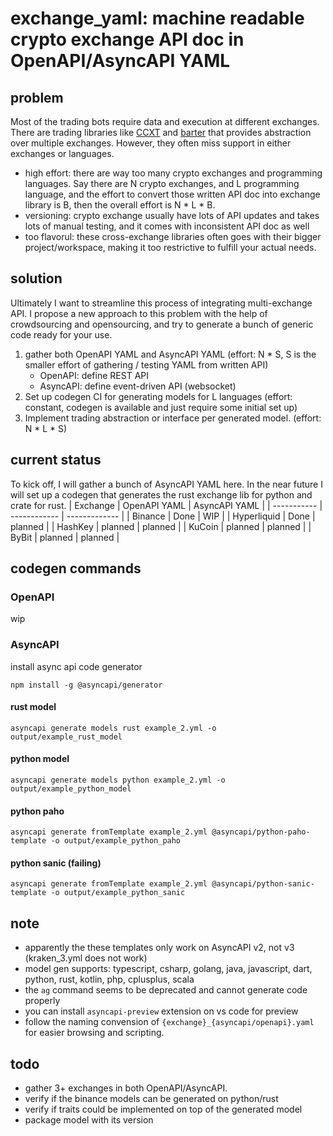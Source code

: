 # exchange_yaml: machine readable crypto exchange API doc in OpenAPI/AsyncAPI YAML

## problem
Most of the trading bots require data and execution at different exchanges. There are trading libraries like [CCXT](https://github.com/ccxt/ccxt) and [barter](https://github.com/barter-rs/barter-rs) that provides abstraction over multiple exchanges. However, they often miss support in either exchanges or languages.
- high effort: there are way too many crypto exchanges and programming languages.  Say there are N crypto exchanges, and L programming language, and the effort to convert those written API doc into exchange library is B, then the overall effort is N * L * B.
- versioning: crypto exchange usually have lots of API updates and takes lots of manual testing, and it comes with inconsistent API doc as well
- too flavorul: these cross-exchange libraries often goes with their bigger project/workspace, making it too restrictive to fulfill your actual needs.

## solution
Ultimately I want to streamline this process of integrating multi-exchange API. I propose a new approach to this problem with the help of crowdsourcing and opensourcing, and try to generate a bunch of generic code ready for your use.
1. gather both OpenAPI YAML and AsyncAPI YAML
(effort: N * S, S is the smaller effort of gathering / testing YAML from written API)
   - OpenAPI: define REST API
   - AsyncAPI: define event-driven API (websocket)
1. Set up codegen CI for generating models for L languages
(effort: constant, codegen is available and just require some initial set up)
1. Implement trading abstraction or interface per generated model.
(effort: N * L * S)

## current status
To kick off, I will gather a bunch of AsyncAPI YAML here. In the near future I will set up a codegen that generates the rust exchange lib for python and crate for rust.
| Exchange    | OpenAPI YAML | AsyncAPI YAML |
| ----------- | ------------ | ------------- |
| Binance     | Done         | WIP           |
| Hyperliquid | Done         | planned       |
| HashKey     | planned      | planned       |
| KuCoin      | planned      | planned       |
| ByBit       | planned      | planned       |

## codegen commands
### OpenAPI
wip
### AsyncAPI
install async api code generator
```
npm install -g @asyncapi/generator
```
#### rust model
```
asyncapi generate models rust example_2.yml -o output/example_rust_model
```
#### python model
```
asyncapi generate models python example_2.yml -o output/example_python_model
```
#### python paho
```
asyncapi generate fromTemplate example_2.yml @asyncapi/python-paho-template -o output/example_python_paho
```
#### python sanic (failing)
```
asyncapi generate fromTemplate example_2.yml @asyncapi/python-sanic-template -o output/example_python_sanic
```

## note
- apparently the these templates only work on AsyncAPI v2, not v3 (kraken_3.yml does not work)
- model gen supports: typescript, csharp, golang, java, javascript, dart, python, rust, kotlin, php, cplusplus, scala
- the `ag` command seems to be deprecated and cannot generate code properly
- you can install `asyncapi-preview` extension on vs code for preview
- follow the naming convension of `{exchange}_{asyncapi/openapi}.yaml` for easier browsing and scripting.

## todo
- gather 3+ exchanges in both OpenAPI/AsyncAPI.
- verify if the binance models can be generated on python/rust
- verify if traits could be implemented on top of the generated model
- package model with its version
